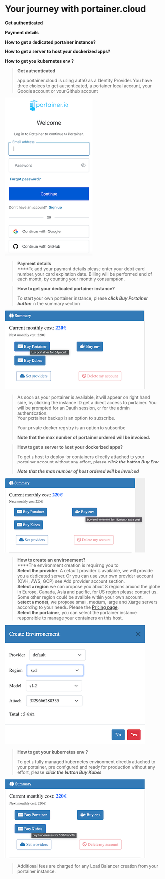 # Your journey with portainer.cloud

**Get authenticated**

**Payment details**

**How to get a dedicated portainer instance?**

**How to get a server to host your dockerized apps?**

**How to get you kubernetes env ?**



> **Get authenticated**
>
> app.portainer.cloud is using auth0 as a Identity Provider. You have three choices to get authenticated, a portainer local account, your Google account or your Github account
>
>

![authentication through auth0](<.gitbook/assets/auth acount (1).png>)

> **Payment details**\
> ****To add your payment details please enter your debit card number, your card expiration date.  Billing will be performed end of each month, by counting your monthly consumption.

> **How to get your dedicated portainer instance?**
>
> To start your own portainer instance, please _**click Buy Portainer button**_ in the summary section

![](<.gitbook/assets/Buy Portainer (1).png>)

> As soon as your portainer is available, it will appear on right hand side, by clicking the instance ID get a direct access to portainer. You will be prompted for an Oauth session, or for the admin authentication. \
> Your portainer backup is an option to subscribe.
>
> Your private docker registry is an option to subscribe
>
> **Note that the max number of portainer ordered will be invoiced.**

> **How to get a server to host your dockerized apps?**
>
> To get a host to deploy for containers directly attached to your portainer account without any effort, please _**click the button Buy Env**_
>
> _**Note that the max number of host ordered will be invoiced**_

![](<.gitbook/assets/Buy Env.png>)

> **How to create an environement?**\
> ****The environment creation is requiring you to \
> &#x20;        **Select the provider**. A default provider is available, we will provide you a dedicated server. Or you can use your own provider account (OVH, AWS, GCP) see Add provider account section.\
> &#x20;        **Select a region** we can propose you about 8 regions around the globe in Europe, Canada, Asia and pacific, for US region please contact us. Some other region could be availble within your own account.\
> &#x20;       **Select a model**, we propose small, medium, large and Xlarge servers according to your needs. Please the [Pricing page](pricing.md).\
> &#x20;       **Select the portainer**, you can select the portainer instance responsible to manage your containers on this host.

![](<.gitbook/assets/create env.png>)

> **How to get your kubernetes env ?**
>
> To get a fully managed kubernetes environment directly attached to your portainer, pre configured and ready for production without any effort, please _**click the button Buy Kubes**_

![](<.gitbook/assets/Buy Kubes (1).png>)

> Additional fees are charged for any Load Balancer creation from your portainer instance.&#x20;





